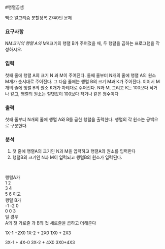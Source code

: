 #행렬곱셈
<p>
백준 알고리즘 분할정복 2740번 문제
</p>

### 요구사항
N*M크기의 행렬 A와 M*K크기의 행렬 B가 주어졌을 때, 두 행렬을 곱하는 프로그램을 작성하시오.

### 입력
첫째 줄에 행렬 A의 크기 N 과 M이 주어진다. 둘째 줄부터 N개의 줄에 행렬 A의 원소 M개가 순서대로 주어진다. 그 다음 줄에는 행렬 B의 크기 M과 K가 주어진다. 이어서 M개의 줄에 행렬 B의 원소 K개가 차례대로 주어진다. N과 M, 그리고 K는 100보다 작거나 같고, 행렬의 원소는 절댓값이 100보다 작거나 같은 정수이다
### 출력

첫째 줄부터 N개의 줄에 행렬 A와 B를 곱한 행렬을 출력한다. 행렬의 각 원소는 공백으로 구분한다.

### 분석

1. 첫 줄에 행렬A의 크기인 N과 M을 입력하고 행렬A의 원소를 입력한다
2. 행렬B의 크기인 N과 M이 입력되고 행렬B의 원소가 입력된다.
<br>


행렬A가 <br>
1 2 <br> 
3 4 <br>
5 6 이고 <br>
행렬 B가 <br>
-1 -2 0 <br>
 0  0 3 <br>
 일 경우  <br>
A의 첫 가로줄 과 B의 첫 세로줄을 곱하고 더해준다  <br>
<p>
1X-1 +2X0        1X-2 + 2X0    1X0 + 2X3

3X-1 + 4X-0        3X-2 + 4X0   3X0+4X3      
</p>
